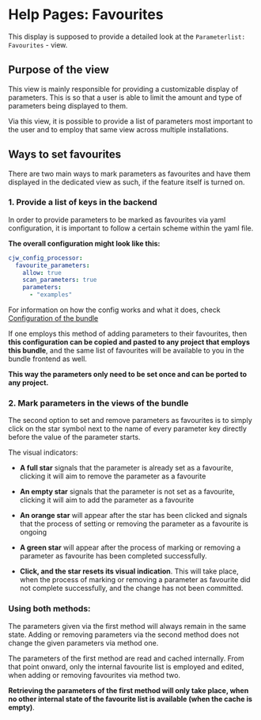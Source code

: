 # Help Pages: Favourites

This display is supposed to provide a detailed look at the `Parameterlist: Favourites` - view.

## Purpose of the view

This view is mainly responsible for providing a customizable display of parameters. This is so
that a user is able to limit the amount and type of parameters being displayed to them.

Via this view, it is possible to provide a list of parameters most important to the user and
to employ that same view across multiple installations.

## Ways to set favourites

There are two main ways to mark parameters as favourites and have them displayed in the dedicated view
as such, if the feature itself is turned on.

### 1. Provide a list of keys in the backend

In order to provide parameters to be marked as favourites via yaml configuration, it is important to follow
a certain scheme within the yaml file.

**The overall configuration might look like this:**

```yaml
cjw_config_processor:
  favourite_parameters:
    allow: true
    scan_parameters: true
    parameters:
      - "examples"
```

For information on how the config works and what it does, check [Configuration of the bundle](bundle_configuration.en.md)

If one employs this method of adding parameters to their favourites, then **this configuration
can be copied and pasted to any project that employs this bundle**, and the same list of favourites
will be available to you in the bundle frontend as well.

**This way the parameters only need to be set once and can be ported to any project.**

### 2. Mark parameters in the views of the bundle

The second option to set and remove parameters as favourites is to simply click on the
star symbol next to the name of every parameter key directly before the value of the parameter
starts.

The visual indicators:

* **A full star** signals that the parameter is already set as a favourite, clicking it
  will aim to remove the parameter as a favourite

* **An empty star** signals that the parameter is not set as a favourite, clicking it
  will aim to add the parameter as a favourite

* **An orange star** will appear after the star has been clicked and signals that the
  process of setting or removing the parameter as a favourite is ongoing

* **A green star** will appear after the process of marking or removing a parameter as favourite
  has been completed successfully.

* **Click, and the star resets its visual indication**. This will take place, when
  the process of marking or removing a parameter as favourite did not complete successfully,
  and the change has not been committed.

### Using both methods:

The parameters given via the first method will always remain in the same state. Adding
or removing parameters via the second method does not change the given parameters via method one.

The parameters of the first method are read and cached internally. From that point onward, only
the internal favourite list is employed and edited, when adding or removing favourites via method two.

**Retrieving the parameters of the first method will only take place, when no other internal
state of the favourite list is available (when the cache is empty)**.
